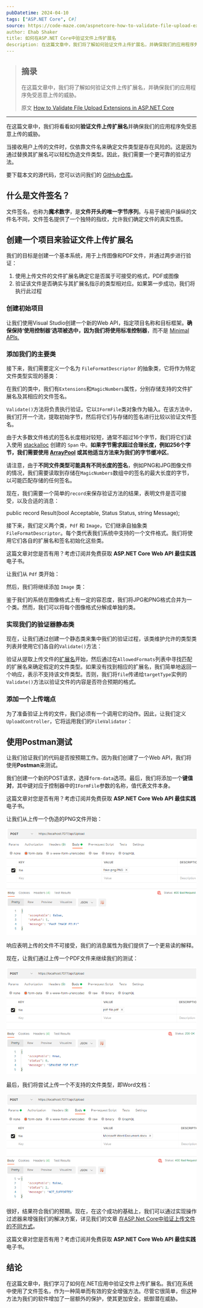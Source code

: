 ```yaml
---
pubDatetime: 2024-04-10
tags: ["ASP.NET Core", C#]
source: https://code-maze.com/aspnetcore-how-to-validate-file-upload-extensions/
author: Ehab Shaker
title: 如何在ASP.NET Core中验证文件上传扩展名
description: 在这篇文章中，我们将了解如何验证文件上传扩展名，并确保我们的应用程序免受恶意上传的威胁。
---
```


> ## 摘录
>
> 在这篇文章中，我们将了解如何验证文件上传扩展名，并确保我们的应用程序免受恶意上传的威胁。
>
> 原文 [How to Validate File Upload Extensions in ASP.NET Core](https://code-maze.com/aspnetcore-how-to-validate-file-upload-extensions/)

---

在这篇文章中，我们将看看如何**验证文件上传扩展名**并确保我们的应用程序免受恶意上传的威胁。

当接收用户上传的文件时，仅依靠文件名来确定文件类型是存在风险的。这是因为通过替换其扩展名可以轻松伪造文件类型。因此，我们需要一个更可靠的验证方法。

要下载本文的源代码，您可以访问我们的 [GitHub仓库](https://github.com/CodeMazeBlog/CodeMazeGuides/tree/main/aspnetcore-features/ValidatingFileUploadExtension)。

## 什么是文件签名？

文件签名，也称为**魔术数字**，是**文件开头的唯一字节序列**。与易于被用户操纵的文件名不同，文件签名提供了一个独特的指纹，允许我们确定文件的真实性质。

## 创建一个项目来验证文件上传扩展名

我们的目标是创建一个基本系统，用于上传图像和PDF文件，并通过两步进行验证：

1. 使用上传文件的文件扩展名确定它是否属于可接受的格式，PDF或图像
2. 验证该文件是否确实与其扩展名指示的类型相对应。如果第一步成功，我们将执行此过程

### 创建初始项目

让我们使用Visual Studio创建一个新的Web API，指定项目名称和目标框架。**确保保持‘使用控制器’选项被选中，因为我们将使用标准控制器**，而不是 [Minimal APIs.](https://code-maze.com/dotnet-minimal-api/)

### 添加我们的主要类

接下来，我们需要定义一个名为 `FileFormatDescriptor` 的抽象类，它将作为特定文件类型实现的基类：

在我们的类中，我们有`Extensions`和`MagicNumbers`属性，分别存储支持的文件扩展名及其相应的文件签名。

`Validate()`方法将负责执行验证。它以`IFormFile`类对象作为输入。在该方法中，我们打开一个流，提取初始字节，然后将它们与存储的签名进行比较以验证文件签名。

由于大多数文件格式的签名长度相对较短，通常不超过16个字节，我们将它们读入使用 [stackalloc](https://learn.microsoft.com/en-us/dotnet/csharp/language-reference/operators/stackalloc) 创建的 `Span` 中。**如果字节需求超过合理长度，例如256个字节，我们需要使用 [ArrayPool](https://code-maze.com/csharp-arraypool-memory-optimization/) 或其他适当方法来为我们的字节缓冲区**。

请注意，由于**不同文件类型可能具有不同长度的签名**，例如PNG和JPG图像文件的情况，我们需要读取到存储在`MagicNumbers`数组中的签名的最大长度的字节，以可能匹配存储的任何签名。

现在，我们需要一个简单的`record`来保存验证方法的结果，表明文件是否可接受，以及合适的消息：

public record Result(bool Acceptable, Status Status, string Message);

接下来，我们定义两个类，`Pdf` 和 `Image`，它们继承自抽象类 `FileFormatDescriptor`。每个类代表我们系统中支持的一个文件格式。我们将使用它们各自的扩展名和签名初始化这些类。

这篇文章对您是否有用？考虑订阅并免费获取 **ASP.NET Core Web API 最佳实践** 电子书。

让我们从 `Pdf` 类开始：

然后，我们将继续添加 `Image` 类：

鉴于我们的系统在图像格式上有一定的容忍度，我们将JPG和PNG格式合并为一个类。然而，我们可以将每个图像格式分解成单独的类。

### 实现我们的验证器静态类

现在，让我们通过创建一个静态类来集中我们的验证过程，该类维护允许的类型类列表并使用它们各自的`Validate()`方法：

验证从提取上传文件的[扩展名](https://learn.microsoft.com/en-us/dotnet/api/system.io.path.getextension?view=net-8.0)开始，然后通过在`AllowedFormats`列表中寻找匹配的扩展名来确定假定的文件类型。如果没有找到相应的扩展名，我们简单地返回一个响应，表示不支持该文件类型。否则，我们将`file`传递给`targetType`实例的`Validate()`方法以验证文件的内容是否符合预期的格式。

### 添加一个上传端点

为了准备验证上传的文件，我们必须有一个调用它的动作。因此，让我们定义`UploadController`，它将运用我们的`FileValidator`：

## 使用Postman测试

让我们验证我们的代码是否按预期工作。因为我们创建了一个Web API，我们将使用**Postman**来测试。

我们创建一个新的POST请求，选择`form-data`选项。最后，我们将添加一个**键值对**，其中键对应于控制器中的`IFormFile`参数的名称，值代表文件本身。

这篇文章对您是否有用？考虑订阅并免费获取 **ASP.NET Core Web API 最佳实践** 电子书。

让我们从上传一个伪造的PNG文件开始：

![伪造的图像文件](../../assets/094/fakeimage-1-1.png)

响应表明上传的文件不可接受，我们的消息属性为我们提供了一个更易读的解释。

现在，让我们通过上传一个PDF文件来继续我们的测试：

![真实的pdf文件](../../assets/094/truepdf-1-1.png)

最后，我们将尝试上传一个不支持的文件类型，即Word文档：

![不支持的文件类型](../../assets/094/not-supported-1-1.png)

很好，结果符合我们的预期。现在，在这个成功的基础上，我们可以通过实现操作过滤器来增强我们的解决方案，详见我们的文章 [在ASP.Net Core中验证上传文件的不同方式](https://code-maze.com/aspnetcore-validate-uploaded-file/)。

这篇文章对您是否有用？考虑订阅并免费获取 **ASP.NET Core Web API 最佳实践** 电子书。

## 结论

在这篇文章中，我们学习了如何在.NET应用中验证文件上传扩展名。我们在系统中使用了文件签名，作为一种简单而有效的安全增强方法。尽管它很简单，但这种方法为我们的软件增加了一层额外的保护，使其更加安全，抵御潜在威胁。
